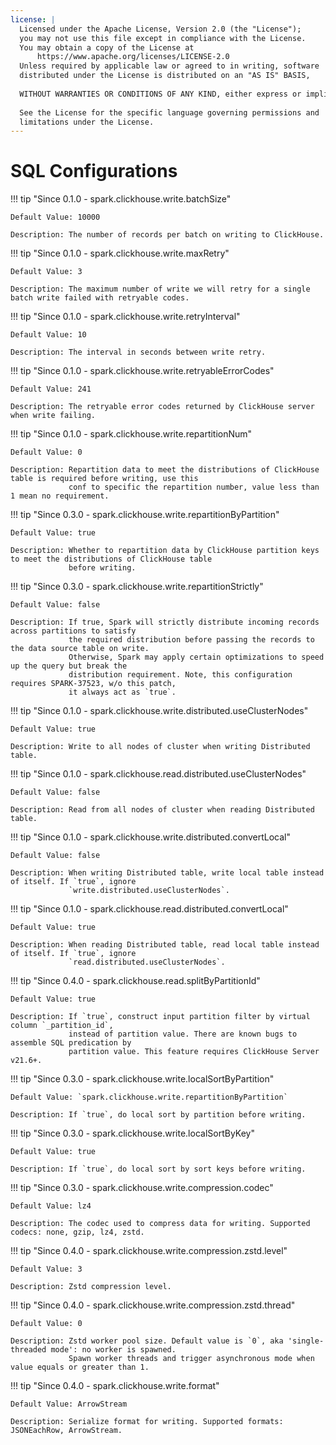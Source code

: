 ```yaml
---
license: |
  Licensed under the Apache License, Version 2.0 (the "License");
  you may not use this file except in compliance with the License.
  You may obtain a copy of the License at
      https://www.apache.org/licenses/LICENSE-2.0
  Unless required by applicable law or agreed to in writing, software
  distributed under the License is distributed on an "AS IS" BASIS,
  
  WITHOUT WARRANTIES OR CONDITIONS OF ANY KIND, either express or implied.
  
  See the License for the specific language governing permissions and
  limitations under the License.
---
```


SQL Configurations
===

!!! tip "Since 0.1.0 - spark.clickhouse.write.batchSize"

    Default Value: 10000

    Description: The number of records per batch on writing to ClickHouse.

!!! tip "Since 0.1.0 - spark.clickhouse.write.maxRetry"

    Default Value: 3

    Description: The maximum number of write we will retry for a single batch write failed with retryable codes.

!!! tip "Since 0.1.0 - spark.clickhouse.write.retryInterval"

    Default Value: 10

    Description: The interval in seconds between write retry.

!!! tip "Since 0.1.0 - spark.clickhouse.write.retryableErrorCodes"

    Default Value: 241

    Description: The retryable error codes returned by ClickHouse server when write failing.

!!! tip "Since 0.1.0 - spark.clickhouse.write.repartitionNum"

    Default Value: 0

    Description: Repartition data to meet the distributions of ClickHouse table is required before writing, use this
                 conf to specific the repartition number, value less than 1 mean no requirement.

!!! tip "Since 0.3.0 - spark.clickhouse.write.repartitionByPartition"

    Default Value: true

    Description: Whether to repartition data by ClickHouse partition keys to meet the distributions of ClickHouse table
                 before writing.

!!! tip "Since 0.3.0 - spark.clickhouse.write.repartitionStrictly"

    Default Value: false

    Description: If true, Spark will strictly distribute incoming records across partitions to satisfy
                 the required distribution before passing the records to the data source table on write.
                 Otherwise, Spark may apply certain optimizations to speed up the query but break the
                 distribution requirement. Note, this configuration requires SPARK-37523, w/o this patch,
                 it always act as `true`.

!!! tip "Since 0.1.0 - spark.clickhouse.write.distributed.useClusterNodes"

    Default Value: true

    Description: Write to all nodes of cluster when writing Distributed table.

!!! tip "Since 0.1.0 - spark.clickhouse.read.distributed.useClusterNodes"

    Default Value: false

    Description: Read from all nodes of cluster when reading Distributed table.

!!! tip "Since 0.1.0 - spark.clickhouse.write.distributed.convertLocal"

    Default Value: false

    Description: When writing Distributed table, write local table instead of itself. If `true`, ignore
                 `write.distributed.useClusterNodes`.

!!! tip "Since 0.1.0 - spark.clickhouse.read.distributed.convertLocal"

    Default Value: true

    Description: When reading Distributed table, read local table instead of itself. If `true`, ignore
                 `read.distributed.useClusterNodes`.

!!! tip "Since 0.4.0 - spark.clickhouse.read.splitByPartitionId"

    Default Value: true

    Description: If `true`, construct input partition filter by virtual column `_partition_id`,
                 instead of partition value. There are known bugs to assemble SQL predication by
                 partition value. This feature requires ClickHouse Server v21.6+.

!!! tip "Since 0.3.0 - spark.clickhouse.write.localSortByPartition"

    Default Value: `spark.clickhouse.write.repartitionByPartition`

    Description: If `true`, do local sort by partition before writing.

!!! tip "Since 0.3.0 - spark.clickhouse.write.localSortByKey"

    Default Value: true

    Description: If `true`, do local sort by sort keys before writing.

!!! tip "Since 0.3.0 - spark.clickhouse.write.compression.codec"

    Default Value: lz4

    Description: The codec used to compress data for writing. Supported codecs: none, gzip, lz4, zstd.

!!! tip "Since 0.4.0 - spark.clickhouse.write.compression.zstd.level"

    Default Value: 3

    Description: Zstd compression level.

!!! tip "Since 0.4.0 - spark.clickhouse.write.compression.zstd.thread"

    Default Value: 0

    Description: Zstd worker pool size. Default value is `0`, aka 'single-threaded mode': no worker is spawned.
                 Spawn worker threads and trigger asynchronous mode when value equals or greater than 1.

!!! tip "Since 0.4.0 - spark.clickhouse.write.format"

    Default Value: ArrowStream

    Description: Serialize format for writing. Supported formats: JSONEachRow, ArrowStream.
